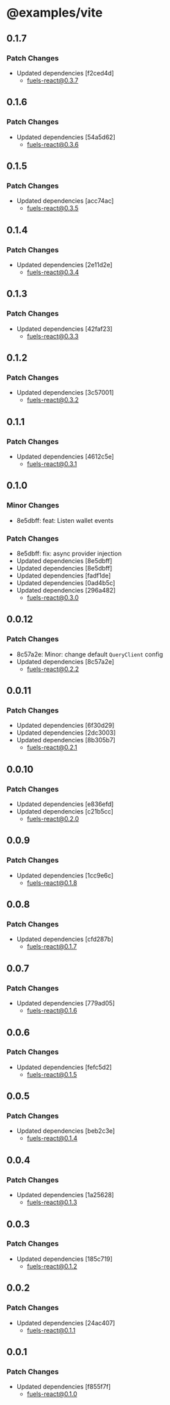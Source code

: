# @examples/vite

## 0.1.7

### Patch Changes

- Updated dependencies [f2ced4d]
  - fuels-react@0.3.7

## 0.1.6

### Patch Changes

- Updated dependencies [54a5d62]
  - fuels-react@0.3.6

## 0.1.5

### Patch Changes

- Updated dependencies [acc74ac]
  - fuels-react@0.3.5

## 0.1.4

### Patch Changes

- Updated dependencies [2e11d2e]
  - fuels-react@0.3.4

## 0.1.3

### Patch Changes

- Updated dependencies [42faf23]
  - fuels-react@0.3.3

## 0.1.2

### Patch Changes

- Updated dependencies [3c57001]
  - fuels-react@0.3.2

## 0.1.1

### Patch Changes

- Updated dependencies [4612c5e]
  - fuels-react@0.3.1

## 0.1.0

### Minor Changes

- 8e5dbff: feat: Listen wallet events

### Patch Changes

- 8e5dbff: fix: async provider injection
- Updated dependencies [8e5dbff]
- Updated dependencies [8e5dbff]
- Updated dependencies [fadf1de]
- Updated dependencies [0ad4b5c]
- Updated dependencies [296a482]
  - fuels-react@0.3.0

## 0.0.12

### Patch Changes

- 8c57a2e: Minor: change default `QueryClient` config
- Updated dependencies [8c57a2e]
  - fuels-react@0.2.2

## 0.0.11

### Patch Changes

- Updated dependencies [6f30d29]
- Updated dependencies [2dc3003]
- Updated dependencies [8b305b7]
  - fuels-react@0.2.1

## 0.0.10

### Patch Changes

- Updated dependencies [e836efd]
- Updated dependencies [c21b5cc]
  - fuels-react@0.2.0

## 0.0.9

### Patch Changes

- Updated dependencies [1cc9e6c]
  - fuels-react@0.1.8

## 0.0.8

### Patch Changes

- Updated dependencies [cfd287b]
  - fuels-react@0.1.7

## 0.0.7

### Patch Changes

- Updated dependencies [779ad05]
  - fuels-react@0.1.6

## 0.0.6

### Patch Changes

- Updated dependencies [fefc5d2]
  - fuels-react@0.1.5

## 0.0.5

### Patch Changes

- Updated dependencies [beb2c3e]
  - fuels-react@0.1.4

## 0.0.4

### Patch Changes

- Updated dependencies [1a25628]
  - fuels-react@0.1.3

## 0.0.3

### Patch Changes

- Updated dependencies [185c719]
  - fuels-react@0.1.2

## 0.0.2

### Patch Changes

- Updated dependencies [24ac407]
  - fuels-react@0.1.1

## 0.0.1

### Patch Changes

- Updated dependencies [f855f7f]
  - fuels-react@0.1.0
